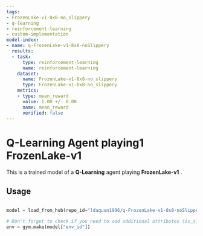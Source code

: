 ```yaml
---
tags:
- FrozenLake-v1-8x8-no_slippery
- q-learning
- reinforcement-learning
- custom-implementation
model-index:
- name: q-FrozenLake-v1-8x8-noSlippery
  results:
  - task:
      type: reinforcement-learning
      name: reinforcement-learning
    dataset:
      name: FrozenLake-v1-8x8-no_slippery
      type: FrozenLake-v1-8x8-no_slippery
    metrics:
    - type: mean_reward
      value: 1.00 +/- 0.00
      name: mean_reward
      verified: false
---
```


  # **Q-Learning** Agent playing1 **FrozenLake-v1**
  This is a trained model of a **Q-Learning** agent playing **FrozenLake-v1** .

  ## Usage

  ```python
  
  model = load_from_hub(repo_id="ldaquan1996/q-FrozenLake-v1-8x8-noSlippery", filename="q-learning.pkl")

  # Don't forget to check if you need to add additional attributes (is_slippery=False etc)
  env = gym.make(model["env_id"])
  ```
  